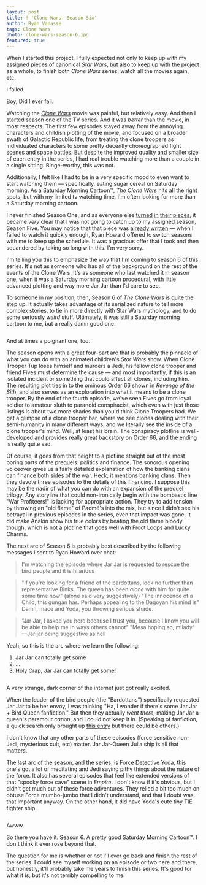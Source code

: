 ```yaml
---
layout: post
title: ! 'Clone Wars: Season Six'
author: Ryan Vanasse
tags: Clone Wars
photo: clone-wars-season-6.jpg
featured: true
---
```


When I started this project, I fully expected not only to keep up with my assigned pieces of canonical <cite>Star Wars</cite>, but also to keep up with the project as a whole, to finish both <cite>Clone Wars</cite> series, watch all the movies again, etc. 

I failed. 

Boy, Did I ever fail.

Watching the <cite>[Clone Wars](http://starwarstcs.com/post/star-wars-the-clone-wars)</cite> movie was painful, but relatively easy. And then I started season one of the TV series. And it was *better* than the movie, in most respects. The first few episodes stayed away from the annoying characters and childish plotting of the movie, and focused on a broader swath of Galactic Republic life, from treating the clone troopers as individuated characters to some pretty decently choreographed fight scenes and space battles. But despite the improved quality and smaller size of each entry in the series, I had real trouble watching more than a couple in a single sitting. Binge-worthy, this was not.

Additionally, I felt like I had to be in a very specific mood to even want to start watching them — specifically, eating sugar cereal on Saturday morning. As a Saturday Morning Cartoon™, <cite>The Clone Wars</cite> hits all the right spots, but with my limited tv watching time, I'm often looking for more than a Saturday morning cartoon.

I never finished Season One, and as everyone else [turned](http://starwarstcs.com/post/clone-wars-season-one) [in](http://starwarstcs.com/post/clone-wars-season-two) [their](http://starwarstcs.com/post/clone-wars-season-three) [pieces](http://starwarstcs.com/post/clone-wars-season-four), it became *very* clear that I was not going to catch up to my assigned season, Season Five. You may notice that that piece was [already written](http://starwarstcs.com/post/clone-wars-season-five) — when I failed to watch it quickly enough, Ryan Howard offered to switch seasons with me to keep up the schedule. It was a gracious offer that I took and then squandered by taking so long with this. I'm very sorry.

I'm telling you this to emphasize the way that I'm coming to season 6 of this series. It's not as someone who has all of the background on the rest of the events of the Clone Wars. It's as someone who last watched it in season one, when it was a Saturday morning cartoon procedural, with little advanced plotting and way more Jar Jar than I'd care to see. 

To someone in my position, then, Season 6 of <cite>The Clone Wars</cite> is quite the step up. It actually takes advantage of its serialized nature to tell more complex stories, to tie in more directly with Star Wars mythology, and to do some seriously *weird* stuff. Ultimately, it was still a Saturday morning cartoon to me, but a really damn good one.

<img src="{{ site.base_url }}/img/fives.jpg" alt="" class="post-pic">
<p class="caption">And at times a poignant one, too.</p>

The season opens with a great four-part arc that is probably the pinnacle of what you can do with an animated children's <cite>Star Wars</cite> show. When Clone Trooper Tup loses himself and murders a Jedi, his fellow clone trooper and friend Fives must determine the cause — and most importantly, if this is an isolated incident or something that could affect all clones, including him. The resulting plot ties in to the ominous Order 66 shown in <cite>Revenge of the Sith</cite>, and also serves as an exploration into what it means to be a clone trooper. By the end of the fourth episode, we've seen Fives go from loyal soldier to amateur sluth to paranoid conspiracist, which even with just those listings is about two more shades than you'd think Clone Troopers had. We get a glimpse of a clone trooper bar, where we see clones dealing with their semi-humanity in many different ways, and we literally see the inside of a clone trooper's mind. Well, at least his brain. The conspiracy plotline is well-developed and provides really great backstory on Order 66, and the ending is really quite sad. 

Of course, it goes from that height to a plotline straight out of the most boring parts of the prequels: politics and finance. The sonorous opening voiceover gives us a fairly detailed explanation of how the banking clans can finance both sides of the war. Heck, it mentions banking clans. Then they devote three episodes to the details of this financing. I suppose this may be the nadir of what you can do with an expansion of the prequel trilogy. Any storyline that could non-ironically begin with the bombastic line "War Profiteers!" is lacking for appropriate action. They try to add tension by throwing an "old flame" of Padmé's into the mix, but since I didn't see his betrayal in previous episodes in the series, even that impact was gone. It did make Anakin show his true colors by beating the old flame bloody though, which is not a plotline that goes well with Froot Loops and Lucky Charms. 

The next arc of Season 6 is probably best described by the following messages I sent to Ryan Howard over chat:

> I'm watching the episode where Jar Jar is requested to rescue the bird people
and it is hilarious

> "If you're looking for a friend of the bardottans, look  no further than representative Binks. The queen has been *alone* with him for quite some time now" (alone said very suggestively)
"The innocence of a Child, this gungan has. Perhaps appealing to the Dagoyan his mind is"
> Damn, mace and Yoda, you throwing serious shade.

> "Jar Jar, I asked you here because I trust you, because I know you will be able to help me In ways others cannot"
> "Mesa hoping so, milady" —Jar jar being suggestive as hell

Yeah, so this is the arc where we learn the following:

1. Jar Jar can totally get some
2. ...
3. Holy Crap, Jar Jar can totally get some!

<img src="{{ site.base_url }}/img/jar-jar-smooch.jpg" alt="" class="post-pic">
<p class="caption">A very strange, dark corner of the internet just got really excited.</p>

When the leader of the bird people (the "Bardottans") specifically requested Jar Jar to be her envoy, I was thinking "Ha, I wonder if there's some Jar Jar + Bird Queen fanfiction." But then they actually *went there*, making Jar Jar a queen's paramour *canon*, and I could not keep it in. (Speaking of fanfiction, a quick search only brought up [this entry](https://www.fanfiction.net/s/11051614/1/JarJarJulia-Phantoms-of-Carnage) but there could be others.)

I don't know that any other parts of these episodes (force sensitive non-Jedi, mysterious cult, etc) matter. Jar Jar-Queen Julia ship is all that matters.

The last arc of the season, and the series, is Force Detective Yoda, this one's got a lot of meditating and Jedi saying pithy things about the nature of the force. It also has several episodes that feel like extended versions of that "spooky force cave" scene in <cite>Empire</cite>. I don't know if it's obvious, but I didn't get much out of these force adventures. They relied a bit too much on obtuse Force mumbo-jumbo that I didn't understand, and that I doubt was that important anyway. On the other hand, it did have Yoda's cute tiny TIE fighter ship. 

<img src="{{ site.base_url }}/img/yoda-cute-ship.jpg" alt="" class="post-pic">
<p class="caption">Awww.</p>

So there you have it. Season 6. A pretty good Saturday Morning Cartoon™. I don't think it ever rose beyond that.

The question for me is whether or not I'll ever go back and finish the rest of the series. I could see myself working on an episode or two here and there, but honestly, it'll probably take me years to finish this series. It's good for what it is, but it's not terribly compelling to me.